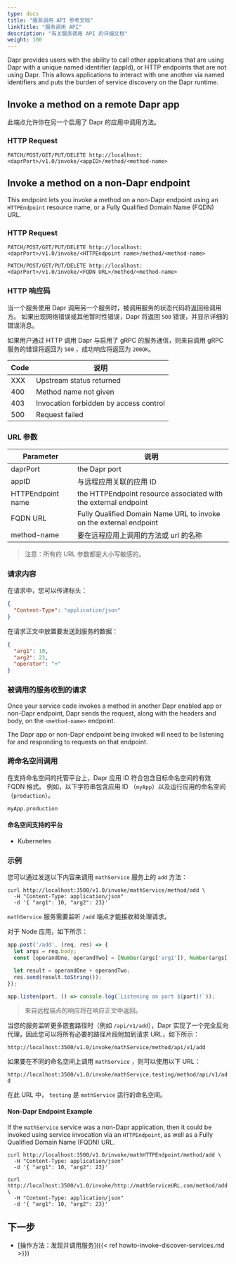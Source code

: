 ```yaml
---
type: docs
title: "服务调用 API 参考文档"
linkTitle: "服务调用 API"
description: "有关服务调用 API 的详细文档"
weight: 100
---
```


Dapr provides users with the ability to call other applications that are using Dapr with a unique named identifier (appId), or HTTP endpoints that are not using Dapr. This allows applications to interact with one another via named identifiers and puts the burden of service discovery on the Dapr runtime.

## Invoke a method on a remote Dapr app

此端点允许你在另一个启用了 Dapr 的应用中调用方法。

### HTTP Request

```
PATCH/POST/GET/PUT/DELETE http://localhost:<daprPort>/v1.0/invoke/<appID>/method/<method-name>
```

## Invoke a method on a non-Dapr endpoint

This endpoint lets you invoke a method on a non-Dapr endpoint using an `HTTPEndpoint` resource name, or a Fully Qualified Domain Name (FQDN) URL.

### HTTP Request

```
PATCH/POST/GET/PUT/DELETE http://localhost:<daprPort>/v1.0/invoke/<HTTPEndpoint name>/method/<method-name>

PATCH/POST/GET/PUT/DELETE http://localhost:<daprPort>/v1.0/invoke/<FQDN URL>/method/<method-name>
```

### HTTP 响应码

当一个服务使用 Dapr 调用另一个服务时，被调用服务的状态代码将返回给调用方。 如果出现网络错误或其他暂时性错误，Dapr 将返回 `500` 错误，并显示详细的错误消息。

如果用户通过 HTTP 调用 Dapr 与启用了 gRPC 的服务通信，则来自调用 gRPC 服务的错误将返回为 `500` ，成功响应将返回为 `200OK`。

| Code | 说明                                     |
| ---- | -------------------------------------- |
| XXX  | Upstream status returned               |
| 400  | Method name not given                  |
| 403  | Invocation forbidden by access control |
| 500  | Request failed                         |

### URL 参数

| Parameter         | 说明                                                                 |
| ----------------- | ------------------------------------------------------------------ |
| daprPort          | the Dapr port                                                      |
| appID             | 与远程应用关联的应用 ID                                                      |
| HTTPEndpoint name | the HTTPEndpoint resource associated with the external endpoint    |
| FQDN URL          | Fully Qualified Domain Name URL to invoke on the external endpoint |
| method-name       | 要在远程应用上调用的方法或 url 的名称                                              |

> 注意：所有的 URL 参数都是大小写敏感的。

### 请求内容

在请求中，您可以传递标头：

```json
{
  "Content-Type": "application/json"
}
```

在请求正文中放置要发送到服务的数据：

```json
{
  "arg1": 10,
  "arg2": 23,
  "operator": "+"
}
```

### 被调用的服务收到的请求

Once your service code invokes a method in another Dapr enabled app or non-Dapr endpoint, Dapr sends the request, along with the headers and body, on the `<method-name>` endpoint.

The Dapr app or non-Dapr endpoint being invoked will need to be listening for and responding to requests on that endpoint.

### 跨命名空间调用

在支持命名空间的托管平台上，Dapr 应用 ID 符合包含目标命名空间的有效 FQDN 格式。 例如，以下字符串包含应用 ID （`myApp`）以及运行应用的命名空间 （`production`）。

```
myApp.production
```

#### 命名空间支持的平台

- Kubernetes

### 示例

您可以通过发送以下内容来调用 `mathService` 服务上的 `add` 方法：

```shell
curl http://localhost:3500/v1.0/invoke/mathService/method/add \
  -H "Content-Type: application/json"
  -d '{ "arg1": 10, "arg2": 23}'
```

`mathService` 服务需要监听 `/add` 端点才能接收和处理请求。

对于 Node 应用，如下所示：

```js
app.post('/add', (req, res) => {
  let args = req.body;
  const [operandOne, operandTwo] = [Number(args['arg1']), Number(args['arg2'])];

  let result = operandOne + operandTwo;
  res.send(result.toString());
});

app.listen(port, () => console.log(`Listening on port ${port}!`));
```

> 来自远程端点的响应将在响应正文中返回。

当您的服务监听更多嵌套路径时（例如 `/api/v1/add`），Dapr 实现了一个完全反向代理，因此您可以将所有必要的路径片段附加到请求 URL，如下所示：

`http://localhost:3500/v1.0/invoke/mathService/method/api/v1/add`

如果要在不同的命名空间上调用 `mathService` ，则可以使用以下 URL：

`http://localhost:3500/v1.0/invoke/mathService.testing/method/api/v1/add`

在此 URL 中， `testing` 是 `mathService` 运行的命名空间。

#### Non-Dapr Endpoint Example

If the `mathService` service was a non-Dapr application, then it could be invoked using service invocation via an `HTTPEndpoint`, as well as a Fully Qualified Domain Name (FQDN) URL.

```shell
curl http://localhost:3500/v1.0/invoke/mathHTTPEndpoint/method/add \
  -H "Content-Type: application/json"
  -d '{ "arg1": 10, "arg2": 23}'

curl http://localhost:3500/v1.0/invoke/http://mathServiceURL.com/method/add \
  -H "Content-Type: application/json"
  -d '{ "arg1": 10, "arg2": 23}'
```

## 下一步
- [操作方法：发现并调用服务]({{< ref howto-invoke-discover-services.md >}})
